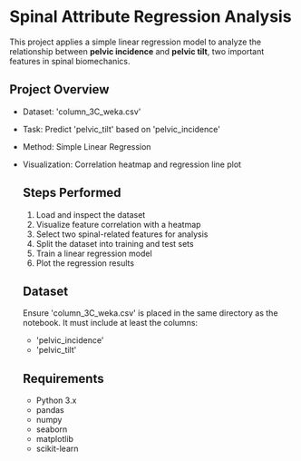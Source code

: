 # Spinal Attribute Regression Analysis

This project applies a simple linear regression model to analyze the relationship between **pelvic incidence** and **pelvic tilt**, two important features in spinal biomechanics.

## Project Overview
- Dataset: 'column_3C_weka.csv'
- Task: Predict 'pelvic_tilt' based on 'pelvic_incidence'
- Method: Simple Linear Regression
- Visualization: Correlation heatmap and regression line plot

  ## Steps Performed
  1. Load and inspect the dataset
  2. Visualize feature correlation with a heatmap
  3. Select two spinal-related features for analysis
  4. Split the dataset into training and test sets
  5. Train a linear regression model
  6. Plot the regression results
 
  ## Dataset
  Ensure 'column_3C_weka.csv' is placed in the same directory as the notebook. It must include at least the columns:
  - 'pelvic_incidence'
  - 'pelvic_tilt'
 
  ## Requirements
  - Python 3.x
  - pandas
  - numpy
  - seaborn
  - matplotlib
  - scikit-learn
